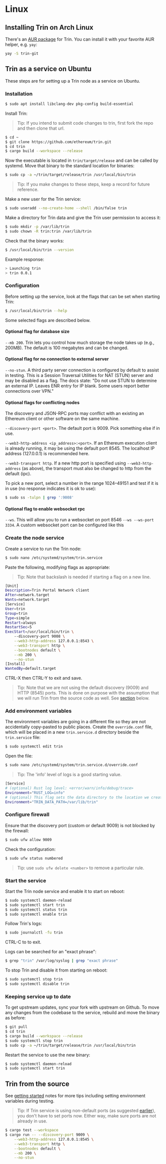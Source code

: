 # Linux

## Installing Trin on Arch Linux

There's an [AUR package](https://aur.archlinux.org/packages/trin-git) for Trin. You can install it with your favorite AUR helper, e.g. `yay`:

```sh
yay -S trin-git
```

## Trin as a service on Ubuntu

These steps are for setting up a Trin node as a service on Ubuntu.

### Installation
```sh
$ sudo apt install libclang-dev pkg-config build-essential
```
Install Trin:
> Tip: If you intend to submit code changes to trin, first fork the repo and
then clone that url.
```sh
$ cd ~
$ git clone https://github.com/ethereum/trin.git
$ cd trin
$ cargo build --workspace --release
```
Now the executable is located in `trin/target/release` and can be called by systemd.
Move that binary to the standard location for binaries:
```sh
$ sudo cp -a ~/trin/target/release/trin /usr/local/bin/trin
```
> Tip: If you make changes to these steps, keep a record for future reference.

Make a new user for the Trin service:
```sh
$ sudo useradd --no-create-home --shell /bin/false trin
```
Make a directory for Trin data and give the Trin user permission to access it:
```sh
$ sudo mkdir -p /var/lib/trin
$ sudo chown -R trin:trin /var/lib/trin
```
Check that the binary works:
```sh
$ /usr/local/bin/trin --version
```
Example response:
```sh
> Launching trin
> trin 0.0.1
```
### Configuration
Before setting up the service, look at the flags that can be set when starting Trin:
```sh
$ /usr/local/bin/trin --help
```
Some selected flags are described below.

#### Optional flag for database size
`--mb 200`. Trin lets you control how much storage the node takes up (e.g., 200MB). The default is
100 megabytes and can be changed.

#### Optional flag for no connection to external server

`--no-stun`. A third party server connection is configured by default to assist in testing.
This is a Session Traversal Utilities for NAT (STUN) server and may be disabled
as a flag. The docs state: "Do not use STUN to determine an external IP. Leaves
ENR entry for IP blank. Some users report better connections over VPN."

#### Optional flags for conflicting nodes

The discovery and JSON-RPC ports may conflict with an existing an Ethereum client
or other software on the same machine.

`--discovery-port <port>`. The default port is 9009. Pick something else if in use.

`--web3-http-address <ip_address>:<port>`. If an Ethereum execution client is already running,
it may be using the default port 8545. The localhost IP address (127.0.0.1) is recommended here.

`--web3-transport http`. If a new http port is specified using `--web3-http-address` (as above),
the transport must also be changed to http from the default (ipc).

To pick a new port, select a number in the range 1024–49151 and
test if it is in use (no response indicates it is ok to use):

```sh
$ sudo ss -tulpn | grep ':9008'
```

#### Optional flag to enable websocket rpc
`--ws`. This will allow you to run a websocket on port 8546
`--ws --ws-port 3334`. A custom websocket port can be configured like this


### Create the node service

Create a service to run the Trin node:
```sh
$ sudo nano /etc/systemd/system/trin.service
```
Paste the following, modifying flags as appropriate:
> Tip: Note that backslash is needed if starting a flag on a new line.
```sh
[Unit]
Description=Trin Portal Network client
After=network.target
Wants=network.target
[Service]
User=trin
Group=trin
Type=simple
Restart=always
RestartSec=5
ExecStart=/usr/local/bin/trin \
    --discovery-port 9008 \
    --web3-http-address 127.0.0.1:8543 \
    --web3-transport http \
    --bootnodes default \
    --mb 200 \
    --no-stun
[Install]
WantedBy=default.target
```
CTRL-X then CTRL-Y to exit and save.

> Tip: Note that we are not using the default discovery (9009) and HTTP (8545) ports.
This is done on purpose with the assumption that we will run Trin from the source code as well.
See [section](#trin-from-the-source) below.

### Add environment variables

The environment variables are going in a different file so they
are not accidentally copy-pasted to public places. Create the `override.conf`
file, which will be placed in a new `trin.service.d` directory beside
the `trin.service` file:
```sh
$ sudo systemctl edit trin
```
Open the file:
```sh
$ sudo nano /etc/systemd/system/trin.service.d/override.conf
```

> Tip: The 'info' level of logs is a good starting value.
```sh
[Service]
# (optional) Rust log level: <error/warn/info/debug/trace>
Environment="RUST_LOG=info"
# (optional) This flag sets the data directory to the location we created earlier.
Environment="TRIN_DATA_PATH=/var/lib/trin"
```
### Configure firewall

Ensure that the discovery port (custom or default 9009) is not blocked by the firewall:
```sh
$ sudo ufw allow 9009
```
Check the configuration:
```sh
$ sudo ufw status numbered
```
> Tip: use `sudo ufw delete <number>` to remove a particular rule.

### Start the service

Start the Trin node service and enable it to start on reboot:
```sh
$ sudo systemctl daemon-reload
$ sudo systemctl start trin
$ sudo systemctl status trin
$ sudo systemctl enable trin
```
Follow Trin's logs:
```sh
$ sudo journalctl -fu trin
```
CTRL-C to to exit.

Logs can be searched for an "exact phrase":
```sh
$ grep "trin" /var/log/syslog | grep "exact phrase"
```
To stop Trin and disable it from starting on reboot:
```sh
$ sudo systemctl stop trin
$ sudo systemctl disable trin
```

### Keeping service up to date

To get upstream updates, sync your fork with upstream on Github. To move any changes
from the codebase to the service, rebuild and move the binary as before:

```sh
$ git pull
$ cd trin
$ cargo build --workspace --release
$ sudo systemctl stop trin
$ sudo cp -a ~/trin/target/release/trin /usr/local/bin/trin
```

Restart the service to use the new binary:

```sh
$ sudo systemctl daemon-reload
$ sudo systemctl start trin
```

## Trin from the source

See [getting started](getting_started.md) notes for more tips including setting environment
variables during testing.

> Tip: If Trin service is using non-default ports (as suggested
[earlier](#create-the-node-service)), you don't have to set ports now.
Either way, make sure ports are not already in use.

```sh
$ cargo test --workspace
$ cargo run -- --discovery-port 9009 \
    --web3-http-address 127.0.0.1:8545 \
    --web3-transport http \
    --bootnodes default \
    --mb 200 \
    --no-stun
```

